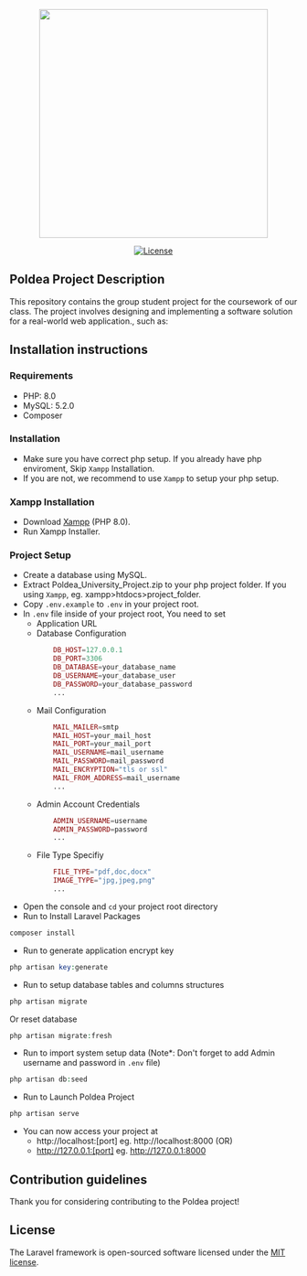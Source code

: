 <p align="center"><a href="https://laravel.com" target="_blank"><img src="https://user-images.githubusercontent.com/8923057/228454679-0df24e6e-1c8f-437a-ba7b-b48149fef1f1.svg" width="400"></a></p>

<p align="center">
<a href="https://packagist.org/packages/laravel/framework"><img src="https://img.shields.io/packagist/l/laravel/framework" alt="License"></a>
</p>

## Poldea Project Description

This repository contains the group student project for the coursework of our class. The project involves designing and implementing a software solution for a real-world web application., such as:

## Installation instructions
### Requirements
- PHP: 8.0
- MySQL: 5.2.0
- Composer

### Installation
- Make sure you have correct php setup. If you already have php enviroment, Skip `Xampp` Installation. 
- If you are not, we recommend to use `Xampp` to setup your php setup.

### Xampp Installation
- Download [Xampp](https://www.apachefriends.org/download.html) (PHP 8.0).
- Run Xampp Installer.

### Project Setup
- Create a database using MySQL.
- Extract Poldea_University_Project.zip to your php project folder. If you using `Xampp`, eg. xampp>htdocs>project_folder.
- Copy `.env.example` to `.env` in your project root.
- In `.env` file inside of your project root, You need to set
    - Application URL
    - Database Configuration
        ```php
            DB_HOST=127.0.0.1
            DB_PORT=3306
            DB_DATABASE=your_database_name
            DB_USERNAME=your_database_user
            DB_PASSWORD=your_database_password
            ...
        ```
    - Mail Configuration
        ```php
            MAIL_MAILER=smtp
            MAIL_HOST=your_mail_host
            MAIL_PORT=your_mail_port
            MAIL_USERNAME=mail_username
            MAIL_PASSWORD=mail_password
            MAIL_ENCRYPTION="tls or ssl"
            MAIL_FROM_ADDRESS=mail_username
            ...
        ```
    - Admin Account Credentials
        ```php
            ADMIN_USERNAME=username
            ADMIN_PASSWORD=password
            ...
        ```
    - File Type Specifiy
        ```php
            FILE_TYPE="pdf,doc,docx"
            IMAGE_TYPE="jpg,jpeg,png"
            ...
        ```
- Open the console and `cd` your project root directory
- Run to Install Laravel Packages
```php
composer install
```
- Run to generate application encrypt key
```php
php artisan key:generate
```
- Run to setup database tables and columns structures
```php 
php artisan migrate
```
Or reset database
```php 
php artisan migrate:fresh
```
- Run to import system setup data (Note*: Don't forget to add Admin username and password in `.env` file)
```php 
php artisan db:seed
```
- Run to Launch Poldea Project
```php 
php artisan serve
```
- You can now access your project at 
    - http://localhost:[port] eg. http://localhost:8000 (OR)
    - http://127.0.0.1:[port] eg. http://127.0.0.1:8000

## Contribution guidelines

Thank you for considering contributing to the Poldea project!

## License

The Laravel framework is open-sourced software licensed under the [MIT license](https://opensource.org/licenses/MIT).
